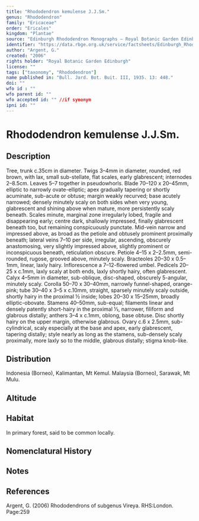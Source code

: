 ```yaml
---
title: "Rhododendron kemulense J.J.Sm."
genus: "Rhododendron"
family: "Ericaceae"
order: "Ericales"
kingdom: "Plantae"
source: "Edinburgh Rhododendron Monographs – Royal Botanic Garden Edinburgh"
identifier: "https://data.rbge.org.uk/service/factsheets/Edinburgh_Rhododendron_Monographs.xhtml"
author: "Argent, G."
created: "2006"
rights holder: "Royal Botanic Garden Edinburgh"
license: ""
tags: ["taxonomy", "Rhododendron"]
name published in: "Bull. Jard. Bot. Buit. III, 1935. 13: 448."
doi: ""
wfo id : ""
wfo parent id: ""
wfo accepted id: "" //if synonym                      
ipni id: ""
---
```


                       

# Rhododendron kemulense J.J.Sm.

## Description
Tree, trunk c.35cm in diameter. Twigs 3–4mm in diameter, rounded, red brown, with lax, small sub-stellate, flat scales, early glabrescent; internodes 2–8.5cm. Leaves 5–7 together in pseudowhorls. Blade 70–120 x 20–45mm, elliptic to narrowly ovate-elliptic; apex gradually tapering or shortly acuminate, sub-acute or obtuse; margin weakly recurved; base acutely narrowed; densely minutely scaly on both sides when very young, glabrescent and shining above when mature, more persistently scaly beneath. Scales minute, marginal zone irregularly lobed, fragile and disappearing early; centre dark, shallowly impressed, finally glabrescent beneath too, but remaining conspicuously punctate. Mid-vein narrow and impressed above, as broad as the petiole and obtusely prominent proximally beneath; lateral veins 7–10 per side, irregular, ascending, obscurely anastomosing, very slightly impressed above, slightly prominent or inconspicuous beneath, reticulation obscure. Petiole 4–15 x 2–2.5mm, semi-rounded, rugose, grooved above, minutely scaly. Bracteoles 20–30 x 0.5–1mm, linear, laxly hairy. Inflorescence a 7–12-flowered umbel. Pedicels 20–25 x c.1mm, laxly scaly at both ends, laxly shortly hairy, often glabrescent. Calyx 4–5mm in diameter, sub-oblique, disc-shaped, obscurely 5-angular, minutely scaly. Corolla 50–70 x 30–40mm, narrowly funnel-shaped, orange-pink; tube 30–40 x 3–5 x c.10mm, straight, sparsely minutely scaly outside, shortly hairy in the proximal ½ inside; lobes 20–30 x 15–25mm, broadly elliptic-obovate. Stamens 40–50mm, sub-equal; filaments linear and densely patently short-hairy in the proximal 1⁄3, narrower, filiform and glabrous distally; anthers 3–4 x c.1mm, oblong, base obtuse. Disc shortly hairy on the upper margin, otherwise glabrous. Ovary c.6 x 2.5mm, sub-cylindrical, scaly especially at the base and apex, early glabrescent, tapering distally; style nearly as long as the stamens, sub-densely scaly proximally, more laxly so to the middle, glabrous distally; stigma knob-like.

## Distribution
Indonesia (Borneo), Kalimantan, Mt Kemul. Malaysia (Borneo), Sarawak, Mt Mulu.

## Altitude


## Habitat
In primary forest, said to be common locally.

## Nomenclatural History

                       
## Notes


## References

Argent, G. (2006) Rhododendrons of subgenus Vireya. RHS:London. Page:259
